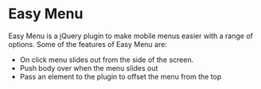 Easy Menu
=========

Easy Menu is a jQuery plugin to make mobile menus easier with a range of options. Some of the features of Easy Menu are:
  - On click menu slides out from the side of the screen.
  - Push body over when the menu slides out
  - Pass an element to the plugin to offset the menu from the top
